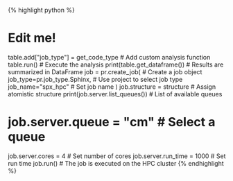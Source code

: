 {% highlight python %}
# Edit me!
table.add["job_type"] = get_code_type  # Add custom analysis function
table.run()  # Execute the analysis
print(table.get_dataframe())  # Results are summarized in DataFrame
job = pr.create_job(  # Create a job object
   job_type=pr.job_type.Sphinx,  # Use project to select job type
   job_name="spx_hpc"  # Set job name
)
job.structure = structure  # Assign atomistic structure
print(job.server.list_queues())  # List of available queues
# job.server.queue = "cm"  # Select a queue
job.server.cores = 4  # Set number of cores
job.server.run_time = 1000  # Set run time
job.run()  # The job is executed on the HPC cluster
{% endhighlight %}